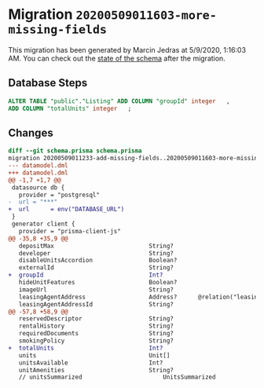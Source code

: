 # Migration `20200509011603-more-missing-fields`

This migration has been generated by Marcin Jedras at 5/9/2020, 1:16:03 AM.
You can check out the [state of the schema](./schema.prisma) after the migration.

## Database Steps

```sql
ALTER TABLE "public"."Listing" ADD COLUMN "groupId" integer   ,
ADD COLUMN "totalUnits" integer   ;
```

## Changes

```diff
diff --git schema.prisma schema.prisma
migration 20200509011233-add-missing-fields..20200509011603-more-missing-fields
--- datamodel.dml
+++ datamodel.dml
@@ -1,7 +1,7 @@
 datasource db {
   provider = "postgresql"
-  url = "***"
+  url      = env("DATABASE_URL")
 }
 generator client {
   provider = "prisma-client-js"
@@ -35,8 +35,9 @@
   depositMax                           String?
   developer                            String?
   disableUnitsAccordion                Boolean?
   externalId                           String?
+  groupId                              Int?
   hideUnitFeatures                     Boolean?
   imageUrl                             String?
   leasingAgentAddress                  Address?      @relation("leasingAgentAddress", fields: [leasingAgentAddressId], references: [id])
   leasingAgentAddressId                String?
@@ -57,8 +58,9 @@
   reservedDescriptor                   String?
   rentalHistory                        String?
   requiredDocuments                    String?
   smokingPolicy                        String?
+  totalUnits                           Int?
   units                                Unit[]
   unitsAvailable                       Int?
   unitAmenities                        String?
   // unitsSummarized                       UnitsSummarized
```



